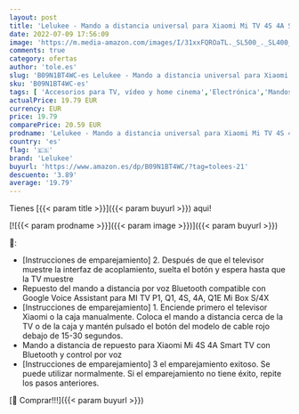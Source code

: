 ```yaml
---
layout: post
title: 'Lelukee - Mando a distancia universal para Xiaomi Mi TV 4S 4A Smart TV  mando a distancia de repuesto para Xiaomi Mi 4S 4A Smart TV con Bluetooth y control por voz'
date: 2022-07-09 17:56:09
image: 'https://m.media-amazon.com/images/I/31xxFQROaTL._SL500_._SL400_.jpg'
comments: true
category: ofertas
author: 'tole.es'
slug: 'B09N1BT4WC-es Lelukee - Mando a distancia universal para Xiaomi Mi TV 4S...'
sku: 'B09N1BT4WC-es'
tags: [ 'Accesorios para TV, vídeo y home cinema','Electrónica','Mandos a distancia','TV, vídeo y home cinema','lelukee','smart','tv','🇪🇸', ]
actualPrice: 19.79 EUR
currency: EUR
price: 19.79
comparePrice: 20.59 EUR
prodname: 'Lelukee - Mando a distancia universal para Xiaomi Mi TV 4S 4A Smart TV  mando a distancia de repuesto para Xiaomi Mi 4S 4A Smart TV con Bluetooth y control por voz'
country: 'es'
flag: '🇪🇸'
brand: 'Lelukee'
buyurl: 'https://www.amazon.es/dp/B09N1BT4WC/?tag=tolees-21'
descuento: '3.89'
average: '19.79'
---
```


Tienes [{{< param title >}}]({{< param buyurl >}}) aqui!

[![{{< param prodname >}}]({{< param image >}})]({{< param buyurl >}})

🔎:

- [Instrucciones de emparejamiento] 2. Después de que el televisor muestre la interfaz de acoplamiento, suelta el botón y espera hasta que la TV muestre
- Repuesto del mando a distancia por voz Bluetooth compatible con Google Voice Assistant para MI TV P1, Q1, 4S, 4A, Q1E Mi Box S/4X
- [Instrucciones de emparejamiento] 1. Enciende primero el televisor Xiaomi o la caja manualmente. Coloca el mando a distancia cerca de la TV o de la caja y mantén pulsado el botón del modelo de cable rojo debajo de 15-30 segundos.
- Mando a distancia de repuesto para Xiaomi Mi 4S 4A Smart TV con Bluetooth y control por voz
- [Instrucciones de emparejamiento] 3 el emparejamiento exitoso. Se puede utilizar normalmente. Si el emparejamiento no tiene éxito, repite los pasos anteriores.

[🛒 Comprar!!!]({{< param buyurl >}})
